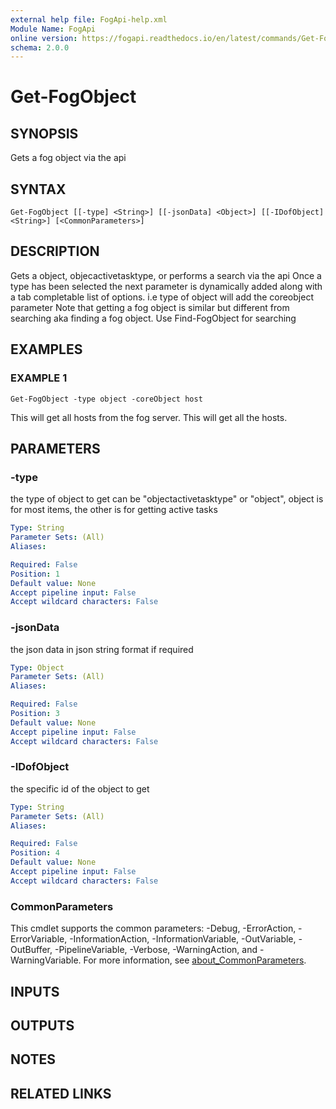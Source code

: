 ```yaml
---
external help file: FogApi-help.xml
Module Name: FogApi
online version: https://fogapi.readthedocs.io/en/latest/commands/Get-FogObject
schema: 2.0.0
---
```


# Get-FogObject

## SYNOPSIS
Gets a fog object via the api

## SYNTAX

```
Get-FogObject [[-type] <String>] [[-jsonData] <Object>] [[-IDofObject] <String>] [<CommonParameters>]
```

## DESCRIPTION
Gets a object, objecactivetasktype, or performs a search via the api
Once a type has been selected the next parameter is dynamically added
along with a tab completable list of options.
i.e type of object will add the coreobject parameter 
Note that getting a fog object is similar but different from searching aka finding a fog object.
Use Find-FogObject for searching

## EXAMPLES

### EXAMPLE 1
```
Get-FogObject -type object -coreObject host
```

This will get all hosts from the fog server.
This will get all the hosts.

## PARAMETERS

### -type
the type of object to get can be "objectactivetasktype" or "object", object is for most items, the other is for getting active tasks

```yaml
Type: String
Parameter Sets: (All)
Aliases:

Required: False
Position: 1
Default value: None
Accept pipeline input: False
Accept wildcard characters: False
```

### -jsonData
the json data in json string format if required

```yaml
Type: Object
Parameter Sets: (All)
Aliases:

Required: False
Position: 3
Default value: None
Accept pipeline input: False
Accept wildcard characters: False
```

### -IDofObject
the specific id of the object to get

```yaml
Type: String
Parameter Sets: (All)
Aliases:

Required: False
Position: 4
Default value: None
Accept pipeline input: False
Accept wildcard characters: False
```

### CommonParameters
This cmdlet supports the common parameters: -Debug, -ErrorAction, -ErrorVariable, -InformationAction, -InformationVariable, -OutVariable, -OutBuffer, -PipelineVariable, -Verbose, -WarningAction, and -WarningVariable. For more information, see [about_CommonParameters](http://go.microsoft.com/fwlink/?LinkID=113216).

## INPUTS

## OUTPUTS

## NOTES

## RELATED LINKS
